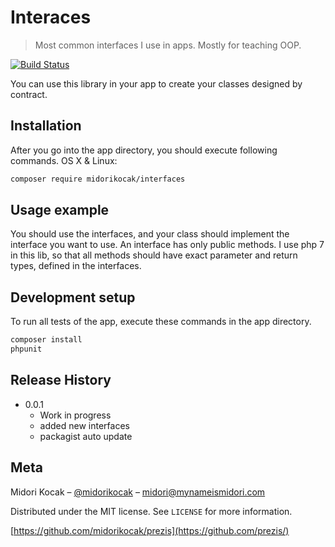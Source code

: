 # Interaces
> Most common interfaces I use in apps. Mostly for teaching OOP.

[![Build Status][travis-image]][travis-url]

You can use this library in your app to create your classes designed by contract.

## Installation

After you go into the app directory, you should execute following commands.
OS X & Linux:

```sh
composer require midorikocak/interfaces
```

## Usage example

You should use the interfaces, and your class should implement the interface you want to use.
An interface has only public methods. I use php 7 in this lib, so that all methods should have
exact parameter and return types, defined in the interfaces.

## Development setup

To run all tests of the app, execute these commands in the app directory.

```sh
composer install
phpunit
```

## Release History

* 0.0.1
    * Work in progress
    * added new interfaces
    * packagist auto update

## Meta

Midori Kocak – [@midorikocak](https://twitter.com/midorikocak) – midori@mynameismidori.com

Distributed under the MIT license. See ``LICENSE`` for more information.

[https://github.com/midorikocak/prezis](https://github.com/prezis/)

[travis-image]: https://img.shields.io/travis/dbader/node-datadog-metrics/master.svg?style=flat-square
[travis-url]: https://travis-ci.org/dbader/node-datadog-metrics